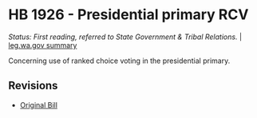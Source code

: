 # HB 1926 - Presidential primary RCV
*Status: First reading, referred to State Government & Tribal Relations.* | [leg.wa.gov summary](https://app.leg.wa.gov/billsummary?BillNumber=1926&Year=2021)

Concerning use of ranked choice voting in the presidential primary.

## Revisions
* [Original Bill](1/)